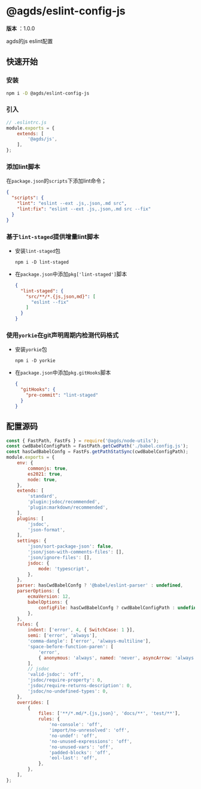 # @agds/eslint-config-js
**版本** ：1.0.0

agds的js eslint配置

## 快速开始

### 安装
```bash
npm i -D @agds/eslint-config-js
```

### 引入
```js
// .eslintrc.js
module.exports = {
    extends: [
        '@agds/js',
    ],
};

```




### 添加lint脚本

在`package.json`的`scripts`下添加lint命令；

```json
{
  "scripts": {
    "lint": "eslint --ext .js,.json,.md src",
    "lint:fix": "eslint --ext .js,.json,.md src --fix"
  }
}
```

### 基于`lint-staged`提供增量lint脚本

- 安装`lint-staged`包
    ```
    npm i -D lint-staged
    ```
- 在`package.json`中添加`pkg['lint-staged']`脚本
    ```json
    {
      "lint-staged": {
        "src/**/*.{js,json,md}": [
          "eslint --fix"
        ]
      }
    }
    ```

### 使用`yorkie`在git声明周期内检测代码格式

- 安装`yorkie`包
    ```
    npm i -D yorkie
    ```
- 在`package.json`中添加`pkg.gitHooks`脚本
    ```json
    {
      "gitHooks": {
        "pre-commit": "lint-staged"
      }
    }
    ```
 <!-- 渲染后缀内容  -->



<a name="source"></a>


## 配置源码

```js
const { FastPath, FastFs } = require('@agds/node-utils');
const cwdBabelConfigPath = FastPath.getCwdPath('./babel.config.js');
const hasCwdBabelConfg = FastFs.getPathStatSync(cwdBabelConfigPath);
module.exports = {
    env: {
        commonjs: true,
        es2021: true,
        node: true,
    },
    extends: [
        'standard',
        'plugin:jsdoc/recommended',
        'plugin:markdown/recommended',
    ],
    plugins: [
        'jsdoc',
        'json-format',
    ],
    settings: {
        'json/sort-package-json': false,
        'json/json-with-comments-files': [],
        'json/ignore-files': [],
        jsdoc: {
            mode: 'typescript',
        },
    },
    parser: hasCwdBabelConfg ? '@babel/eslint-parser' : undefined,
    parserOptions: {
        ecmaVersion: 12,
        babelOptions: {
            configFile: hasCwdBabelConfg ? cwdBabelConfigPath : undefined,
        },
    },
    rules: {
        indent: ['error', 4, { SwitchCase: 1 }],
        semi: ['error', 'always'],
        'comma-dangle': ['error', 'always-multiline'],
        'space-before-function-paren': [
            'error',
            { anonymous: 'always', named: 'never', asyncArrow: 'always' },
        ],
        // jsdoc
        'valid-jsdoc': 'off',
        'jsdoc/require-property': 0,
        'jsdoc/require-returns-description': 0,
        'jsdoc/no-undefined-types': 0,
    },
    overrides: [
        {
            files: ['**/*.md/*.{js,json}', 'docs/**', 'test/**'],
            rules: {
                'no-console': 'off',
                'import/no-unresolved': 'off',
                'no-undef': 'off',
                'no-unused-expressions': 'off',
                'no-unused-vars': 'off',
                'padded-blocks': 'off',
                'eol-last': 'off',
            },
        },
    ],
};

```



